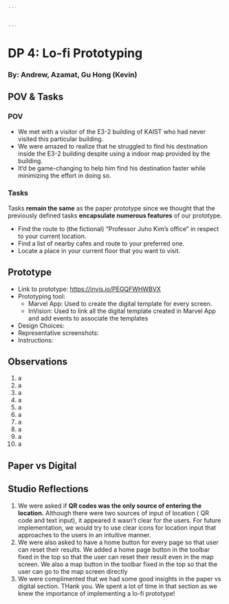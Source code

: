 ```yaml
---


---
```


<h1 id="dp-4-lo-fi-prototyping">DP 4: Lo-fi Prototyping</h1>
<h3 id="by-andrew-azamat-gu-hong-kevin">By: Andrew, Azamat, Gu Hong (Kevin)</h3>
<h2 id="pov--tasks">POV &amp; Tasks</h2>
<h3 id="pov">POV</h3>
<ul>
<li>We met with a visitor of the E3-2 building of KAIST who had never visited this particular building.</li>
<li>We were amazed  to realize that he struggled to find his destination inside the E3-2 building despite using a indoor map provided by the building.</li>
<li>It’d be game-changing to help him find his destination faster while minimizing the effort in doing so.</li>
</ul>
<h3 id="tasks">Tasks</h3>
<p>Tasks <strong>remain the same</strong> as the paper prototype since we thought that the previously defined tasks <strong>encapsulate numerous features</strong> of our prototype.</p>
<ul>
<li>Find the route to (the fictional) “Professor Juho Kim’s office” in respect to your current location.</li>
<li>Find a list of nearby cafes and route to your preferred one.</li>
<li>Locate a place in your current floor that you want to visit.</li>
</ul>
<h2 id="prototype">Prototype</h2>
<ul>
<li>Link to prototype: <a href="https://invis.io/PEGQFWHWBVX">https://invis.io/PEGQFWHWBVX</a></li>
<li>Prototyping tool:
<ul>
<li>Marvel App: Used to create the digital template for every screen.</li>
<li>InVision:  Used to link all the digital template created in Marvel App and add events to associate the templates</li>
</ul>
</li>
<li>Design Choices:</li>
<li>Representative screenshots:</li>
<li>Instructions:</li>
</ul>
<h2 id="observations">Observations</h2>
<ol>
<li>a</li>
<li>a</li>
<li>a</li>
<li>a</li>
<li>a</li>
<li>a</li>
<li>a</li>
<li>a</li>
<li>a</li>
<li>a</li>
</ol>
<h2 id="paper-vs-digital">Paper vs Digital</h2>
<h2 id="studio-reflections">Studio Reflections</h2>
<ol>
<li>We were asked if <strong>QR codes was the only source of entering the location.</strong> Although there were two sources of input of location ( QR code and text input), it appeared it wasn’t clear for the users. For future implementation, we would try to use clear icons for location input that approaches to the users in an intuitive manner.</li>
<li>We were also asked to have a home button for every page so that user can reset their results. We added a home page button in the toolbar fixed in the top so that the user can reset their result even in the map screen. We also a map button in the toolbar fixed in the top so that the user can go to the map screen directly</li>
<li>We were complimented that we had some good insights in the paper vs digital section. THank you. We spent a lot of time in that section as we knew the importance of implementing a lo-fi prototype!</li>
</ol>

